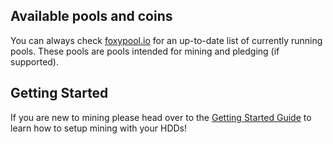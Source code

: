 ## Available pools and coins

You can always check [foxypool.io](https://foxypool.io) for an up-to-date list of currently running pools.
These pools are pools intended for mining and pledging (if supported).

## Getting Started

If you are new to mining please head over to the [Getting Started Guide](../general/getting-started.md) to learn how to setup mining with your HDDs!
